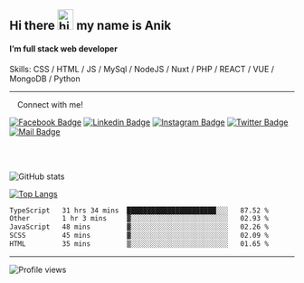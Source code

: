 ## Hi there <img src="https://user-images.githubusercontent.com/1303154/88677602-1635ba80-d120-11ea-84d8-d263ba5fc3c0.gif" width="28px" height="36" alt="hi"> my name is Anik

#### I’m full stack web developer

Skills:  CSS / HTML / JS / MySql / NodeJS / Nuxt / PHP / REACT / VUE / MongoDB / Python


---

&emsp;Connect with me!

<a href="https://www.facebook.com/anik.aritro" target="_blank">![Facebook Badge](https://img.shields.io/badge/Facebook-1877F2?style=for-the-badge&logo=facebook&logoColor=white)</a> [![Linkedin Badge](https://img.shields.io/badge/LinkedIn-0077B5?style=for-the-badge&logo=linkedin&logoColor=white)](https://www.linkedin.com/in/anik-hossain-dev) [![Instagram Badge](https://img.shields.io/badge/Instagram-E4405F?style=for-the-badge&logo=instagram&logoColor=white)](https://www.instagram.com/aritro.anik) [![Twitter Badge](https://img.shields.io/badge/Twitter-1DA1F2?style=for-the-badge&logo=twitter&logoColor=white)](https://twitter.com/AritroAnik) [![Mail Badge](https://img.shields.io/badge/Gmail-D14836?style=for-the-badge&logo=gmail&logoColor=white)](mailto:anik.wdev@gmail.com)

</br>
</br>


![GitHub stats](https://github-readme-stats.vercel.app/api?username=anik-hossain&show_icons=true&theme=monokai)

[![Top Langs](https://github-readme-stats.vercel.app/api/top-langs/?username=anik-hossain&layout=compact&theme=monokai)](https://github.com/anik-hossain)

<!--START_SECTION:waka-->

```txt
TypeScript   31 hrs 34 mins  ██████████████████████░░░   87.52 %
Other        1 hr 3 mins     ▓░░░░░░░░░░░░░░░░░░░░░░░░   02.93 %
JavaScript   48 mins         ▓░░░░░░░░░░░░░░░░░░░░░░░░   02.26 %
SCSS         45 mins         ▓░░░░░░░░░░░░░░░░░░░░░░░░   02.09 %
HTML         35 mins         ▒░░░░░░░░░░░░░░░░░░░░░░░░   01.65 %
```

<!--END_SECTION:waka-->
---

![Profile views](https://gpvc.arturio.dev/anik-hossain)  
